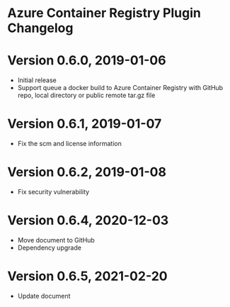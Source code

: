 # Azure Container Registry Plugin Changelog

# Version 0.6.0, 2019-01-06
* Initial release
* Support queue a docker build to Azure Container Registry with GitHub repo, local directory or public remote tar.gz file

# Version 0.6.1, 2019-01-07
* Fix the scm and license information

# Version 0.6.2, 2019-01-08
* Fix security vulnerability

# Version 0.6.4, 2020-12-03
* Move document to GitHub
* Dependency upgrade

# Version 0.6.5, 2021-02-20
* Update document